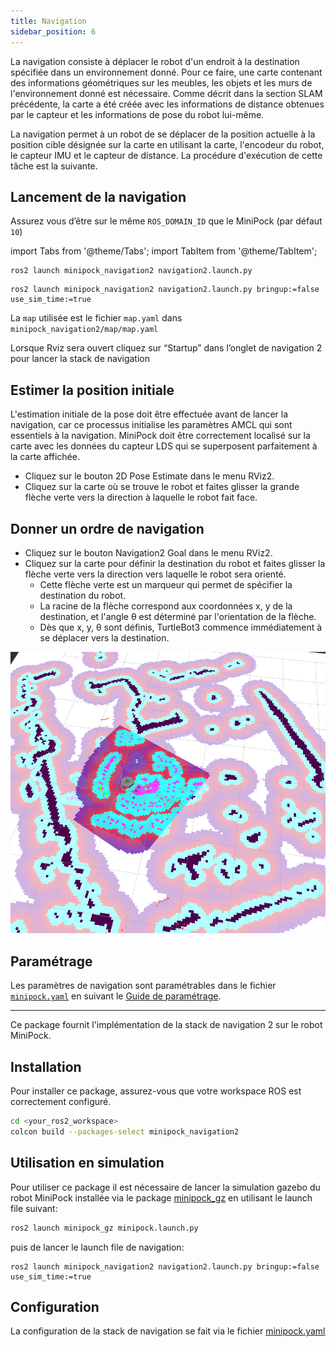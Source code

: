 ```yaml
---
title: Navigation
sidebar_position: 6
---
```




La navigation consiste à déplacer le robot d'un endroit à la destination spécifiée dans un environnement donné. Pour ce faire, une carte contenant des informations géométriques sur les meubles, les objets et les murs de l'environnement donné est nécessaire. Comme décrit dans la section SLAM précédente, la carte a été créée avec les informations de distance obtenues par le capteur et les informations de pose du robot lui-même.

La navigation permet à un robot de se déplacer de la position actuelle à la position cible désignée sur la carte en utilisant la carte, l'encodeur du robot, le capteur IMU et le capteur de distance. La procédure d'exécution de cette tâche est la suivante.

## Lancement de la navigation

Assurez vous d’être sur le même `ROS_DOMAIN_ID` que le MiniPock (par défaut `10`)

import Tabs from '@theme/Tabs';
import TabItem from '@theme/TabItem';

<Tabs>
<TabItem value="real" label="Réel" default>

```shell
ros2 launch minipock_navigation2 navigation2.launch.py
```

</TabItem>

<TabItem value="simulation" label="Simulation">

```shell
ros2 launch minipock_navigation2 navigation2.launch.py bringup:=false use_sim_time:=true
```

</TabItem>

</Tabs>

La `map` utilisée est le fichier `map.yaml` dans `minipock_navigation2/map/map.yaml`

Lorsque Rviz sera ouvert cliquez sur “Startup” dans l’onglet de navigation 2 pour lancer la stack de navigation

## Estimer la position initiale

L'estimation initiale de la pose doit être effectuée avant de lancer la navigation, car ce processus initialise les paramètres AMCL qui sont essentiels à la navigation. MiniPock doit être correctement localisé sur la carte avec les données du capteur LDS qui se superposent parfaitement à la carte affichée.

- Cliquez sur le bouton 2D Pose Estimate dans le menu RViz2.
- Cliquez sur la carte où se trouve le robot et faites glisser la grande flèche verte vers la direction à laquelle le robot fait face.

## Donner un ordre de navigation

- Cliquez sur le bouton Navigation2 Goal dans le menu RViz2.
- Cliquez sur la carte pour définir la destination du robot et faites glisser la flèche verte vers la direction vers laquelle le robot sera orienté.
  - Cette flèche verte est un marqueur qui permet de spécifier la destination du robot.
  - La racine de la flèche correspond aux coordonnées x, y de la destination, et l'angle θ est déterminé par l'orientation de la flèche.
  - Dès que x, y, θ sont définis, TurtleBot3 commence immédiatement à se déplacer vers la destination.

![image](../img/1887772889.png)

## Paramétrage

Les paramètres de navigation sont paramétrables dans le fichier [`minipock.yaml`](https://github.com/catie-aq/minipock_navigation/blob/main/minipock_navigation2/param/minipock.yaml) en suivant le [Guide de paramétrage](https://navigation.ros.org/tuning/index.html).

___

Ce package fournit l'implémentation de la stack de navigation 2 sur le robot MiniPock.

## Installation

Pour installer ce package, assurez-vous que votre workspace ROS est correctement configuré.

```bash
cd <your_ros2_workspace>
colcon build --packages-select minipock_navigation2
```

## Utilisation en simulation

Pour utiliser ce package il est nécessaire de lancer la simulation gazebo du robot MiniPock installée via le package [minipock_gz](https://github.com/catie-aq/minipock_gz) en utilisant le launch file suivant:

<Tabs>
<TabItem value="simulation" label="Simulation">

```bash
ros2 launch minipock_gz minipock.launch.py
```

puis de lancer le launch file de navigation:

```shell
ros2 launch minipock_navigation2 navigation2.launch.py bringup:=false use_sim_time:=true
```

</TabItem>
</Tabs>

## Configuration

La configuration de la stack de navigation se fait via le
fichier [minipock.yaml](https://github.com/catie-aq/minipock_navigation/blob/main/minipock_navigation2/param/minipock.yaml)
